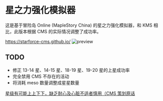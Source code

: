 # 星之力强化模拟器
这是基于冒险岛 Online (MapleStory China) 的星之力强化模拟器，和 KMS 相比，此版本根据 CMS 的实际情况调整了成功率。

https://starforce-cms.github.io/
![preview](https://i.imgur.com/NiARQFJ.png)

## TODO
- 修正 13-14 星、14-15 星、18-19 星、19-20 星的上星成功率
- 完全禁用 CMS 不存在的活动
- 将消耗 meso 数量调整成星星数量

[星级有可能上上下下，缺乏耐心及心脏不适者慎用（CMS 策划原话](https://mxdact.web.sdo.com/project/v122/)
